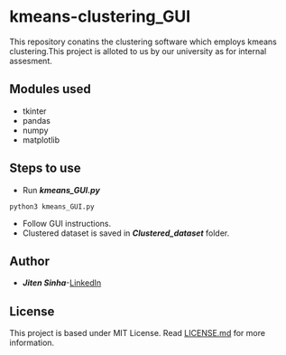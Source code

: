 # kmeans-clustering_GUI
This repository conatins the clustering software which employs kmeans clustering.This project is alloted to us by our university as 
for internal assesment.

## Modules used
- tkinter
- pandas
- numpy
- matplotlib

## Steps to use
- Run ***kmeans_GUI.py***
```
python3 kmeans_GUI.py
```
- Follow GUI instructions.
- Clustered dataset is saved in ***Clustered_dataset*** folder.

## Author
- ***Jiten Sinha***-[LinkedIn](https://www.linkedin.com/in/jiten-sinha-131043159/)

## License
This project is based under MIT License. Read [LICENSE.md](https://github.com/jitensinha98/kmeans-clustering_GUI/blob/master/LICENSE) for more information.
